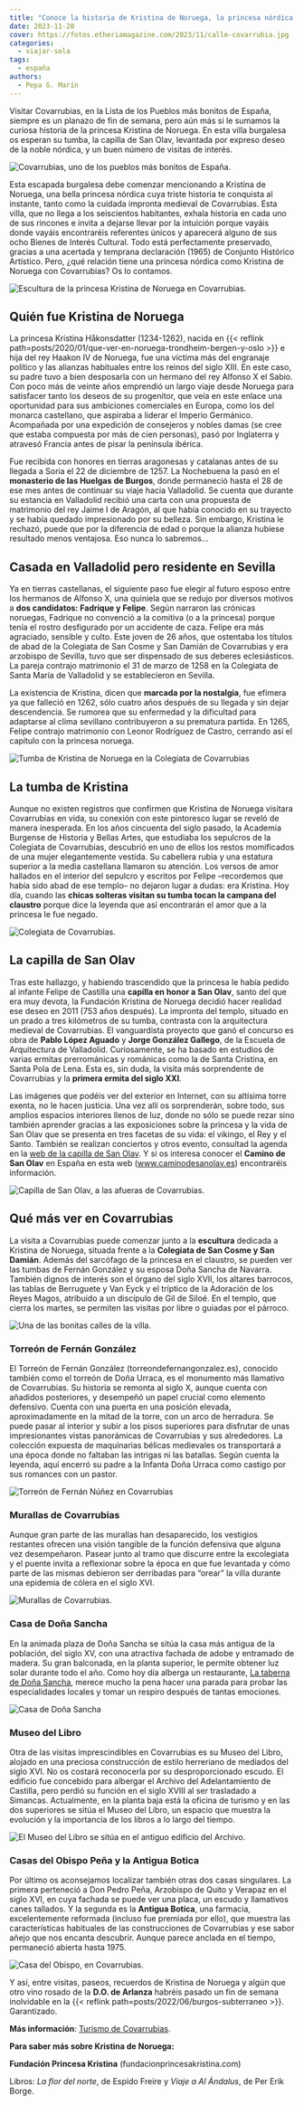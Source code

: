 ```yaml
---
title: "Conoce la historia de Kristina de Noruega, la princesa nórdica que yace en Covarrubias"
date: 2023-11-20
cover: https://fotos.etheriamagazine.com/2023/11/calle-covarrubia.jpg
categories: 
  - viajar-sola
tags: 
  - españa
authors: 
  - Pepa G. Marín
---
```


Visitar Covarrubias, en la Lista de los Pueblos más bonitos de España, siempre es un 
planazo de fin de semana, pero aún más si le sumamos la curiosa historia de la princesa 
Kristina de Noruega. En esta villa burgalesa os esperan su tumba, la capilla de San 
Olav, levantada por expreso deseo de la noble nórdica, y un buen número de visitas de 
interés. 

![Covarrubias, uno de los pueblos más bonitos de España.](https://fotos.etheriamagazine.com/2023/11/covarrubias.jpg "Covarrubias, uno de los pueblos más bonitos de España. © Etheria Magazine")

Esta escapada burgalesa debe comenzar mencionando a Kristina de Noruega, una bella 
princesa nórdica cuya triste historia te conquista al instante, tanto como la cuidada 
impronta medieval de Covarrubias. Esta villa, que no llega a los seiscientos habitantes, 
exhala historia en cada uno de sus rincones e invita a dejarse llevar por la intuición 
porque vayáis donde vayáis encontraréis referentes únicos y aparecerá alguno de sus ocho 
Bienes de Interés Cultural. Todo está perfectamente preservado, gracias a una acertada y 
temprana declaración (1965) de Conjunto Histórico Artístico. Pero, ¿qué relación tiene 
una princesa nórdica como Kristina de Noruega con Covarrubias? Os lo contamos. 

![Escultura de la princesa Kristina de Noruega en Covarrubias.](https://fotos.etheriamagazine.com/2023/11/kristina-noruega-covarrubias.jpg "Escultura de la princesa Kristina de Noruega en Covarrubias. © Etheria Magazine")

## Quién fue Kristina de Noruega

La princesa Kristina Håkonsdatter (1234-1262), nacida en {{< reflink 
path=posts/2020/01/que-ver-en-noruega-trondheim-bergen-y-oslo >}} e hija del rey Haakon 
IV de Noruega, fue una víctima más del engranaje político y las alianzas habituales 
entre los reinos del siglo XIII. En este caso, su padre tuvo a bien desposarla con un 
hermano del rey Alfonso X el Sabio. Con poco más de veinte años emprendió un largo viaje 
desde Noruega para satisfacer tanto los deseos de su progenitor, que veía en este enlace 
una oportunidad para sus ambiciones comerciales en Europa, como los del monarca 
castellano, que aspiraba a liderar el Imperio Germánico. Acompañada por una expedición 
de consejeros y nobles damas (se cree que estaba compuesta por más de cien personas), 
pasó por Inglaterra y atravesó Francia antes de pisar la península ibérica. 

Fue recibida con honores en tierras aragonesas y catalanas antes de su llegada a Soria 
el 22 de diciembre de 1257. La Nochebuena la pasó en el **monasterio de las Huelgas** 
**de Burgos**, donde permaneció hasta el 28 de ese mes antes de continuar su viaje hacia 
Valladolid. Se cuenta que durante su estancia en Valladolid recibió una carta con una 
propuesta de matrimonio del rey Jaime I de Aragón, al que había conocido en su trayecto 
y se había quedado impresionado por su belleza. Sin embargo, Kristina le rechazó, puede 
que por la diferencia de edad o porque la alianza hubiese resultado menos ventajosa. Eso 
nunca lo sabremos... 

## Casada en Valladolid pero residente en Sevilla

Ya en tierras castellanas, el siguiente paso fue elegir al futuro esposo entre los 
hermanos de Alfonso X, una quiniela que se redujo por diversos motivos a **dos 
candidatos: Fadrique y Felipe**. Según narraron las crónicas noruegas, Fadrique no 
convenció a la comitiva (o a la princesa) porque tenía el rostro desfigurado por un 
accidente de caza. Felipe era más agraciado, sensible y culto. Este joven de 26 años, 
que ostentaba los títulos de abad de la Colegiata de San Cosme y San Damián de 
Covarrubias y era arzobispo de Sevilla, tuvo que ser dispensado de sus deberes 
eclesiásticos. La pareja contrajo matrimonio el 31 de marzo de 1258 en la Colegiata de 
Santa María de Valladolid y se establecieron en Sevilla. 

La existencia de Kristina, dicen que **marcada por la nostalgia**, fue efímera ya que 
falleció en 1262, sólo cuatro años después de su llegada y sin dejar descendencia. Se 
rumorea que su enfermedad y la dificultad para adaptarse al clima sevillano 
contribuyeron a su prematura partida. En 1265, Felipe contrajo matrimonio con Leonor 
Rodríguez de Castro, cerrando así el capítulo con la princesa noruega. 

![Tumba de Kristina de Noruega en la Colegiata de Covarrubias](https://fotos.etheriamagazine.com/2023/11/covarrubias-colegiata-tumba-Kristina-wikipedia.jpg "Tumba de Kristina de Noruega en la Colegiata de Covarrubias. © Ecelan CC BY-SA 4.0")

## La tumba de Kristina

Aunque no existen registros que confirmen que Kristina de Noruega visitara Covarrubias 
en vida, su conexión con este pintoresco lugar se reveló de manera inesperada. En los 
años cincuenta del siglo pasado, la Academia Burgense de Historia y Bellas Artes, que 
estudiaba los sepulcros de la Colegiata de Covarrubias, descubrió en uno de ellos los 
restos momificados de una mujer elegantemente vestida. Su cabellera rubia y una estatura 
superior a la media castellana llamaron su atención. Los versos de amor hallados en el 
interior del sepulcro y escritos por Felipe –recordemos que había sido abad de ese 
templo– no dejaron lugar a dudas: era Kristina. Hoy día, cuando las **chicas solteras 
visitan su tumba tocan la campana del claustro** porque dice la leyenda que así 
encontrarán el amor que a la princesa le fue negado. 

![Colegiata de Covarrubias.](https://fotos.etheriamagazine.com/2023/11/colegiata-covarrubias.jpg "Colegiata de Covarrubias. © Etheria Mag.")

## La capilla de San Olav

Tras este hallazgo, y habiendo trascendido que la princesa le había pedido al infante 
Felipe de Castilla una **capilla en honor a San Olav**, santo del que era muy devota, la 
Fundación Kristina de Noruega decidió hacer realidad ese deseo en 2011 (753 años 
después). La impronta del templo, situado en un prado a tres kilómetros de su tumba, 
contrasta con la arquitectura medieval de Covarrubias. El vanguardista proyecto que ganó 
el concurso es obra de **Pablo López Aguado** y **Jorge González Gallego**, de la 
Escuela de Arquitectura de Valladolid. Curiosamente, se ha basado en estudios de varias 
ermitas prerrománicas y románicas como la de Santa Cristina, en Santa Pola de Lena. Esta 
es, sin duda, la visita más sorprendente de Covarrubias y la **primera ermita del siglo 
XXI**. 

Las imágenes que podéis ver del exterior en Internet, con su altísima torre exenta, no 
le hacen justicia. Una vez allí os sorprenderán, sobre todo, sus amplios espacios 
interiores llenos de luz, donde no sólo se puede rezar sino también aprender gracias a 
las exposiciones sobre la princesa y la vida de San Olav que se presenta en tres facetas 
de su vida: el vikingo, el Rey y el Santo. También se realizan conciertos y otros 
evento, consultad la agenda en la [web de la capilla de San 
Olav](https://www.capilladesanolav.com/). Y si os interesa conocer el **Camino de San 
Olav** en España en esta web (www.caminodesanolav.es) encontraréis información. 

![Capilla de San Olav, a las afueras de Covarrubias.](https://fotos.etheriamagazine.com/2023/11/capilla-san-olav-covarrubias.jpg "Capilla de San Olav, en el valle de Lobos, a 3 km de Covarrubias. © Turismo Rural Arlanza")

## Qué más ver en Covarrubias

La visita a Covarrubias puede comenzar junto a la **escultura** dedicada a Kristina de 
Noruega, situada frente a la **Colegiata de San Cosme y San Damián**. Además del 
sarcófago de la princesa en el claustro, se pueden ver las tumbas de Fernán González y 
su esposa Doña Sancha de Navarra. También dignos de interés son el órgano del siglo 
XVII, los altares barrocos, las tablas de Berruguete y Van Eyck y el tríptico de la 
Adoración de los Reyes Magos, atribuido a un discípulo de Gil de Siloé. En el templo, 
que cierra los martes, se permiten las visitas por libre o guiadas por el párroco. 

![Una de las bonitas calles de la villa.](https://fotos.etheriamagazine.com/2023/11/calle-covarrubia.jpg "Una de las bonitas calles de la villa con el Museo del Libro al fondo. © Turismo Covarrubias")

### Torreón de Fernán González

El Torreón de Fernán González (torreondefernangonzalez.es), conocido también como el 
torreón de Doña Urraca, es el monumento más llamativo de Covarrubias. Su historia se 
remonta al siglo X, aunque cuenta con añadidos posteriores, y desempeñó un papel crucial 
como elemento defensivo. Cuenta con una puerta en una posición elevada, aproximadamente 
en la mitad de la torre, con un arco de herradura. Se puede pasar al interior y subir a 
los pisos superiores para disfrutar de unas impresionantes vistas panorámicas de 
Covarrubias y sus alrededores. La colección expuesta de maquinarias bélicas medievales 
os transportará a una época donde no faltaban las intrigas ni las batallas. Según cuenta 
la leyenda, aquí encerró su padre a la Infanta Doña Urraca como castigo por sus romances 
con un pastor. 

![Torreón de Fernán Núñez en Covarrubias](https://fotos.etheriamagazine.com/2023/11/covarrubias-torreon-fernan-nunez.jpg "Crucero y torreón de Fernán Núñez. © Turismo Covarrubias")

### Murallas de Covarrubias

Aunque gran parte de las murallas han desaparecido, los vestigios restantes ofrecen una 
visión tangible de la función defensiva que alguna vez desempeñaron. Pasear junto al 
tramo que discurre entre la excolegiata y el puente invita a reflexionar sobre la época 
en que fue levantada y cómo parte de las mismas debieron ser derribadas para “orear” la 
villa durante una epidemia de cólera en el siglo XVI. 

![Murallas de Covarrubias.](https://fotos.etheriamagazine.com/2023/11/covarrubias-muralla.jpg "Murallas de Covarrubias junto al río Arlanza. © Etheria Mag.")

### Casa de Doña Sancha

En la animada plaza de Doña Sancha se sitúa la casa más antigua de la población, del 
siglo XV, con una atractiva fachada de adobe y entramado de madera. Su gran balconada, 
en la planta superior, le permite obtener luz solar durante todo el año. Como hoy día 
alberga un restaurante, [La taberna de Doña Sancha](https://tabernadonasancha.es/), 
merece mucho la pena hacer una parada para probar las especialidades locales y tomar un 
respiro después de tantas emociones. 

![Casa de Doña Sancha](https://fotos.etheriamagazine.com/2023/11/casa-dona-sancha-covarrubia.jpg "Casa de Doña Sancha. © Turismo Covarrubias")

### Museo del Libro

Otra de las visitas imprescindibles en Covarrubias es su Museo del Libro, alojado en una 
preciosa construcción de estilo herreriano de mediados del siglo XVI. No os costará 
reconocerla por su desproporcionado escudo. El edificio fue concebido para albergar el 
Archivo del Adelantamiento de Castilla, pero perdió su función en el siglo XVIII al ser 
trasladado a Simancas. Actualmente, en la planta baja está la oficina de turismo y en 
las dos superiores se sitúa el Museo del Libro, un espacio que muestra la evolución y la 
importancia de los libros a lo largo del tiempo. 

![El Museo del Libro se sitúa en el antiguo edificio del Archivo.](https://fotos.etheriamagazine.com/2023/11/covarrubias-museo-libro.jpg "El Museo del Libro se sitúa en el antiguo edificio del Archivo. © Etheria Mag.")

### Casas del Obispo Peña y la Antigua Botica

Por último os aconsejamos localizar también otras dos casas singulares. La primera 
perteneció a Don Pedro Peña, Arzobispo de Quito y Verapaz en el siglo XVI, en cuya 
fachada se puede ver una placa, un escudo y llamativos canes tallados. Y la segunda es 
la **Antigua Botica**, una farmacia, excelentemente reformada (incluso fue premiada por 
ello), que muestra las características habituales de las construcciones de Covarrubias y 
ese sabor añejo que nos encanta descubrir. Aunque parece anclada en el tiempo, 
permaneció abierta hasta 1975. 

![Casa del Obispo, en Covarrubias.](https://fotos.etheriamagazine.com/2023/11/casa-obispo-covarrubias.jpg "Casa del Obispo Peña. © Turismo Covarrubias")

Y así, entre visitas, paseos, recuerdos de Kristina de Noruega y algún que otro vino 
rosado de la **D.O. de Arlanza** habréis pasado un fin de semana inolvidable en la {{< 
reflink path=posts/2022/06/burgos-subterraneo >}}. Garantizado. 

**Más información**: [Turismo de Covarrubias](https://covarrubias.es/). 

**Para saber más sobre Kristina de Noruega:** 

**Fundación Princesa Kristina** (fundacionprincesakristina.com) 

Libros: _La flor del norte_, de Espido Freire y _Viaje a Al Ándalus_, de Per Erik Borge.
